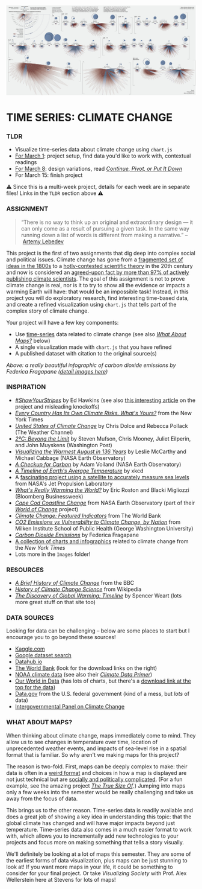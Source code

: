 ![Infographic of carbon dioxide emissions by Federica Fragapane](Images/CarbonDioxideEmissions-FedericaFragapane.jpg)

# TIME SERIES: CLIMATE CHANGE

### TLDR  
* Visualize time-series data about climate change using `chart.js`  
* [For March 1](Part1-ResearchAndFindingData.md): project setup, find data you'd like to work with, contextual readings    
* [For March 8](Part2-DesignVariations.md): design variations, read [*Continue, Pivot, or Put It Down*](https://pudding.cool/process/pivot-continue-down)  
* For March 15: finish project  

⚠️ Since this is a multi-week project, details for each week are in separate files! Links in the `TLDR` section above ⚠️ 


### ASSIGNMENT
> “There is no way to think up an original and extraordinary design — it can only come as a result of pursuing a given task. In the same way running down a list of words is different from making a narrative.” – [Artemy Lebedev](https://www.artlebedev.com/mandership/162)    

This project is the first of two assignments that dig deep into complex social and political issues. Climate change has gone from a [fragmented set of ideas in the 1800s](https://history.aip.org/climate/timeline.htm) to a [hotly-contested scientific theory](https://theconversation.com/30-years-ago-global-warming-became-front-page-news-and-both-republicans-and-democrats-took-it-seriously-97658) in the 20th century and now is considered an [agreed-upon fact by more than 97% of actively publishing climate scientists](https://climate.nasa.gov/scientific-consensus). The goal of this assignment is not to prove climate change is real, nor is it to try to show all the evidence or impacts a warming Earth will have: that would be an impossible task! Instead, in this project you will do exploratory research, find interesting time-based data, and create a refined visualization using `chart.js` that tells part of the complex story of climate change.

Your project will have a few key components:  
* Use [time-series](https://en.wikipedia.org/wiki/Time_series) data related to climate change (see also [*What About Maps?*](#what-about-maps) below)  
* A single visualization made with `chart.js` that you have refined  
* A published dataset with citation to the original source(s)  

*Above: a really beautiful infographic of carbon dioxide emissions by Federica Fragapane ([detail images here](https://www.behance.net/gallery/31279439/Carbon-Dioxide-Emissions))*


### INSPIRATION  
* [*#ShowYourStripes*](https://showyourstripes.info/) by Ed Hawkins (see also [this interesting article](https://www.cbsnews.com/news/climate-change-2000-years-of-earths-temperatures-in-one-simple-chart-and-copycat-misinformation) on the project and misleading knockoffs)  
* [*Every Country Has Its Own Climate Risks. What's Yours?*](https://www.nytimes.com/interactive/2021/01/28/opinion/climate-change-risks-by-country.html) from the New York Times  
* [*United States of Climate Change*](https://features.weather.com/us-climate-change/minnesota/) by Chris Dolce and Rebecca Pollack (The Weather Channel)  
* [*2ºC: Beyong the Limit*](https://www.washingtonpost.com/graphics/2019/national/climate-environment/climate-change-america/) by Steven Mufson, Chris Mooney, Juliet Eilperin, and John Muyskens (Washington Post)  
* [*Visualizing the Warmest August in 136 Years*](https://earthobservatory.nasa.gov/blogs/earthmatters/2016/09/12/heres-how-the-warmest-august-in-136-years-looks-in-chart-form/) by Leslie McCarthy and Michael Cabbage (NASA Earth Observatory)  
* [*A Checkup for Carbon*](https://earthobservatory.nasa.gov/blogs/earthmatters/category/climate/) by Adam Voiland (NASA Earth Observatory)  
* [*A Timeline of Earth's Average Temperature*](https://xkcd.com/1732/) by xkcd  
* A [fascinating project using a satellite to accurately measure sea levels](https://www.jpl.nasa.gov/news/nasa-us-and-european-partner-satellite-returns-first-sea-level-measurements) from NASA's Jet Propulsion Laboratory  
* [*What's Really Warming the World?*](https://www.bloomberg.com/graphics/2015-whats-warming-the-world/) by Eric Roston and Blacki Migliozzi (Bloomberg Businessweek)  
* [*Cape Cod Coastline Change*](https://earthobservatory.nasa.gov/world-of-change/CapeCod) from NASA Earth Observatory (part of their [*World of Change*](https://earthobservatory.nasa.gov/world-of-change) project)  
* [*Climate Change: Featured Indicators*](https://data.worldbank.org/topic/climate-change) from The World Bank  
* [*CO2 Emissions vs Vulnerability to Climate Change, by Nation*](https://onlinepublichealth.gwu.edu/resources/climate-change-emissions-data/) from Milken Institute School of Public Health (George Washington University)  
* [*Carbon Dioxide Emissions*](https://www.behance.net/gallery/31279439/Carbon-Dioxide-Emissions) by Federica Fragapane  
* [A collection of charts and infographics](https://www.nytimes.com/2019/02/28/learning/teach-about-climate-change-with-these-24-new-york-times-graphs.html#link-4531c5a) related to climate change from the *New York Times*  
* Lots more in the `Images` folder!  


### RESOURCES  
* [*A Brief History of Climate Change*](https://www.bbc.com/news/science-environment-15874560) from the BBC  
* [*History of Climate Change Science*](https://en.wikipedia.org/wiki/History_of_climate_change_science) from Wikipedia  
* [*The Discovery of Global Warming: Timeline*](https://history.aip.org/climate/timeline.htm) by Spencer Weart (lots more great stuff on that site too)  


### DATA SOURCES  
Looking for data can be challenging – below are some places to start but I encourage you to go beyond these sources!  
* [Kaggle.com](https://www.kaggle.com/datasets?search=climate+change)  
* [Google dataset search](https://datasetsearch.research.google.com/search?query=climate%20change&docid=3v1OQpCvlxa6n5lOAAAAAA%3D%3D)  
* [Datahub.io](https://datahub.io/collections/climate-change)  
* [The World Bank](https://data.worldbank.org/topic/climate-change) (look for the download links on the right)  
* [NOAA climate data](https://www.climate.gov/maps-data/datasets) (see also their [*Climate Data Primer*](https://www.climate.gov/maps-data/primer/climate-data-primer))  
* [Our World in Data](https://ourworldindata.org/co2-and-other-greenhouse-gas-emissions) (has lots of charts, but there's a [download link at the top for the data](https://github.com/owid/co2-data))  
* [Data.gov](https://www.data.gov/climate/) from the U.S. federal government (kind of a mess, but *lots* of data)  
* [Intergovernmental Panel on Climate Change](http://www.ipcc-data.org/)  


### WHAT ABOUT MAPS?  
When thinking about climate change, maps immediately come to mind. They allow us to see changes in temperature over time, location of unprecedented weather events, and impacts of sea-level rise in a spatial format that is familiar. So why aren't we making maps for this project?

The reason is two-fold. First, maps can be deeply complex to make: their data is often in a [weird format](https://en.wikipedia.org/wiki/Geographic_information_system) and choices in how a map is displayed are not just technical but are [socially and politically complicated](https://www.carnegiecouncil.org/publications/ethics_online/politics-and-cartography-the-power-of-deception-through-distortion). (For a fun example, see the amazing project [*The True Size Of*](https://thetruesize.com).) Jumping into maps only a few weeks into the semester would be really challenging and take us away from the focus of data.

This brings us to the other reason. Time-series data is readily available and does a great job of showing a key idea in understanding this topic: that the global climate has changed and will have major impacts beyond just temperature. Time-series data also comes in a much easier format to work with, which allows you to incrementally add new technologies to your projects and focus more on making something that tells a story visually.

We'll definitely be looking at a lot of maps this semester. They are some of the earliest forms of data visualization, plus maps can be just stunning to look at! If you want more maps in your life, it could be something to consider for your final project. Or take *Visualizing Society* with Prof. Alex Wellerstein here at Stevens for lots of maps!

